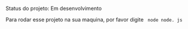 
Status do projeto: Em desenvolvimento 

Para rodar esse projeto na sua maquina, por favor digite
`` 
node node. js
``
